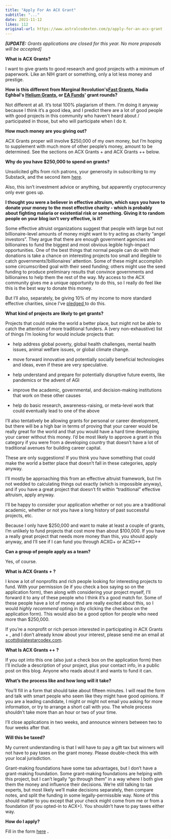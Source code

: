 ```yaml
---
title: "Apply For An ACX Grant"
subtitle: "..."
date: 2021-11-12
likes: 112
original-url: https://www.astralcodexten.com/p/apply-for-an-acx-grant
---
```

_**[UPDATE:** Grants applications are closed for this year. No more proposals will be accepted]_

 **What is ACX Grants?**

I want to give grants to good research and good projects with a minimum of paperwork. Like an NIH grant or something, only a lot less money and prestige.

 **How is this different from Marginal Revolution's[Fast Grants](https://fastgrants.org/), Nadia Eghbal's [Helium Grants](https://www.heliumgrant.org/), or [EA Funds](https://funds.effectivealtruism.org/apply-for-funding)' grant rounds?**

Not different at all. It’s total 100% plagiarism of them. I'm doing it anyway because I think it’s a good idea, and I predict there are a lot of good people with good projects in this community who haven't heard about / participated in those, but who will participate when I do it.

 **How much money are you giving out?**

ACX Grants proper will involve $250,000 of my own money, but I’m hoping to supplement with much more of other people’s money, amount to be determined. See the sections on ACX Grants + and ACX Grants ++ below.

 **Why do you have $250,000 to spend on grants?**

Unsolicited gifts from rich patrons, your generosity in subscribing to my Substack, and the second item [here](https://astralcodexten.substack.com/p/open-thread-166). 

Also, this isn’t investment advice or anything, but apparently cryptocurrency only ever goes up.

 **I thought you were a believer in effective altruism, which says you have to donate your money to the most effective charity - which is probably about fighting malaria or existential risk or something. Giving it to random people on your blog isn’t very effective, is it?**

Some effective altruist organizations suggest that people with large but not billionaire-level amounts of money might want to try acting as charity “angel investors”. They argue that there are enough government agencies and billionaires to fund the biggest and most obvious legible high-impact opportunities. One of the best things that normal people can do with their donations is take a chance on interesting projects too small and illegible to catch governments’/billionaires’ attention. Some of these might accomplish some circumscribed goal with their seed funding; others might use the seed funding to produce preliminary results that convince governments and billionaires to help them the rest of the way. My access to the ACX community gives me a unique opportunity to do this, so I really do feel like this is the best way to donate this money.

But I’ll also, separately, be giving 10% of my income to more standard effective charities, since I’ve [pledged ](https://www.givingwhatwecan.org/pledge/)to do this.

 **What kind of projects are likely to get grants?**

Projects that could make the world a better place, but might not be able to catch the attention of more traditional funders. A (very non-exhaustive) list of things I’m looking for would include projects that: 

  * help address global poverty, global health challenges, mental health issues, animal welfare issues, or global climate change.

  * move forward innovative and potentially socially beneficial technologies and ideas, even if these are very speculative. 

  * help understand and prepare for potentially disruptive future events, like pandemics or the advent of AGI

  * improve the academic, governmental, and decision-making institutions that work on these other causes

  * help do basic research, awareness-raising, or meta-level work that could eventually lead to one of the above




I’ll also tentatively be allowing grants for personal or career development, but there will be a high bar in terms of proving that your career would be really great for the world and that you would have a hard time developing your career without this money. I’d be most likely to approve a grant in this category if you were from a developing country that doesn’t have a lot of traditional avenues for building career capital. 

These are only suggestions! If you think you have something that could make the world a better place that doesn’t fall in these categories, apply anyway.

I’ll mostly be approaching this from an effective altruist framework, but I’m not wedded to calculating things out exactly (which is impossible anyway), and if you have a great project that doesn’t fit within “traditional” effective altruism, apply anyway.

I’ll be happy to consider your application whether or not you are a traditional academic, whether or not you have a long history of past successful projects, etc.

Because I only have $250,000 and want to make at least a couple of grants, I’m unlikely to fund projects that cost more than about $100,000. If you have a really great project that needs more money than this, you should apply anyway, and I’ll see if I can fund you through ACXG+ or ACXG++

 **Can a group of people apply as a team?**

Yes, of course.

 **What is ACX Grants + ?**

I know a lot of nonprofits and rich people looking for interesting projects to fund. With your permission (ie if you check a box saying so on the application form), then along with considering your project myself, I’ll forward it to any of these people who I think it’s a good match for. Some of these people have a lot of money and are really excited about this, so I would _highly recommend_ opting in (by clicking the checkbox on the application form). This would also be a good option for people who need more than $250,000.

If you’re a nonprofit or rich person interested in participating in ACX Grants + , and I don’t already know about your interest, please send me an email at scott@slatestarcodex.com.

 **What Is ACX Grants ++ ?**

If you opt into this one (also just a check box on the application form) then I’ll include a description of your project, plus your contact info, in a public post on this blog. Anyone who reads about it and wants to fund it can.

 **What’s the process like and how long will it take?**

You’ll fill in a form that should take about fifteen minutes. I will read the form and talk with smart people who seem like they might have good opinions. If you are a leading candidate, I might or might not email you asking for more information, or try to arrange a short call with you. The whole process shouldn’t take more than an hour or two of your time.

I’ll close applications in two weeks, and announce winners between two to four weeks after that.

 **Will this be taxed?**

My current understanding is that I will have to pay a gift tax but winners will not have to pay taxes on the grant money. Please double-check this with your local jurisdiction.

Grant-making foundations have some tax advantages, but I don’t have a grant-making foundation. Some grant-making foundations are helping with this project, but I can’t legally “go through them” in a way where I both give them the money and influence their decisions. We’re still talking to tax experts, but most likely we’ll make decisions separately, then compare notes, and split the funding in some legally-permissible way. None of this should matter to you except that your check might come from me or from a foundation (if you opted-in to ACX+). You shouldn’t have to pay taxes either way.

 **How do I apply?**

Fill in the form [here](https://forms.gle/UG34SZJDbZiRudTV8) **.**
